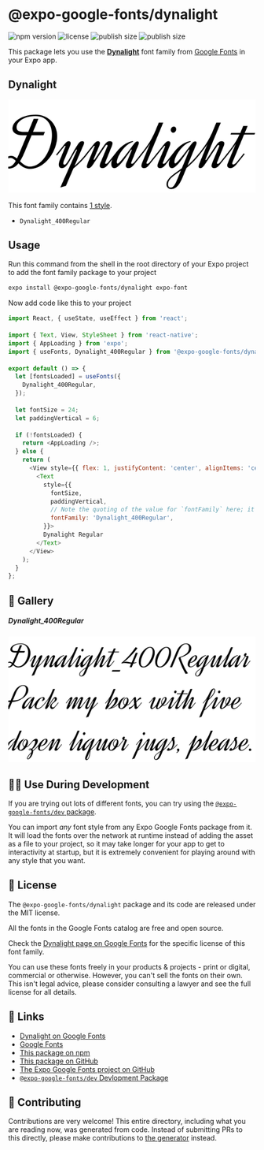 # @expo-google-fonts/dynalight

![npm version](https://flat.badgen.net/npm/v/@expo-google-fonts/dynalight)
![license](https://flat.badgen.net/github/license/expo/google-fonts)
![publish size](https://flat.badgen.net/packagephobia/install/@expo-google-fonts/dynalight)
![publish size](https://flat.badgen.net/packagephobia/publish/@expo-google-fonts/dynalight)

This package lets you use the [**Dynalight**](https://fonts.google.com/specimen/Dynalight) font family from [Google Fonts](https://fonts.google.com/) in your Expo app.

## Dynalight

![Dynalight](./font-family.png)

This font family contains [1 style](#-gallery).

- `Dynalight_400Regular`

## Usage

Run this command from the shell in the root directory of your Expo project to add the font family package to your project
```sh
expo install @expo-google-fonts/dynalight expo-font
```

Now add code like this to your project
```js
import React, { useState, useEffect } from 'react';

import { Text, View, StyleSheet } from 'react-native';
import { AppLoading } from 'expo';
import { useFonts, Dynalight_400Regular } from '@expo-google-fonts/dynalight';

export default () => {
  let [fontsLoaded] = useFonts({
    Dynalight_400Regular,
  });

  let fontSize = 24;
  let paddingVertical = 6;

  if (!fontsLoaded) {
    return <AppLoading />;
  } else {
    return (
      <View style={{ flex: 1, justifyContent: 'center', alignItems: 'center' }}>
        <Text
          style={{
            fontSize,
            paddingVertical,
            // Note the quoting of the value for `fontFamily` here; it expects a string!
            fontFamily: 'Dynalight_400Regular',
          }}>
          Dynalight Regular
        </Text>
      </View>
    );
  }
};

```

## 🔡 Gallery

##### Dynalight_400Regular
![Dynalight_400Regular](./Dynalight_400Regular.ttf.png)


## 👩‍💻 Use During Development

If you are trying out lots of different fonts, you can try using the [`@expo-google-fonts/dev` package](https://github.com/expo/google-fonts/tree/master/font-packages/dev#readme).

You can import *any* font style from any Expo Google Fonts package from it. It will load the fonts
over the network at runtime instead of adding the asset as a file to your project, so it may take longer
for your app to get to interactivity at startup, but it is extremely convenient
for playing around with any style that you want.

## 📖 License

The `@expo-google-fonts/dynalight` package and its code are released under the MIT license.

All the fonts in the Google Fonts catalog are free and open source.

Check the [Dynalight page on Google Fonts](https://fonts.google.com/specimen/Dynalight) for the specific license of this font family.

You can use these fonts freely in your products & projects - print or digital, commercial or otherwise. However, you can't sell the fonts on their own. This isn't legal advice, please consider consulting a lawyer and see the full license for all details.

## 🔗 Links

- [Dynalight on Google Fonts](https://fonts.google.com/specimen/Dynalight)
- [Google Fonts](https://fonts.google.com/)
- [This package on npm](https://www.npmjs.com/package/@expo-google-fonts/dynalight)
- [This package on GitHub](https://github.com/expo/google-fonts/tree/master/font-packages/dynalight)
- [The Expo Google Fonts project on GitHub](https://github.com/expo/google-fonts)
- [`@expo-google-fonts/dev` Devlopment Package](https://github.com/expo/google-fonts/tree/master/font-packages/dev)

## 🤝 Contributing

Contributions are very welcome! This entire directory, including what you are reading now, was generated from code. Instead of submitting PRs to this directly, please make contributions to [the generator](https://github.com/expo/google-fonts/tree/master/packages/generator) instead.
